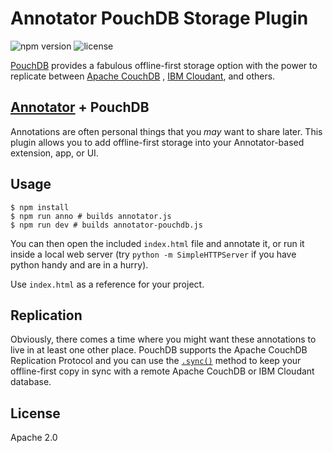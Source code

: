 # Annotator PouchDB Storage Plugin

![npm version](https://img.shields.io/npm/v/annotator-pouchdb.svg)
![license](https://img.shields.io/github/license/bigbluehat/annotator-pouchdb.svg)

[PouchDB](http://pouchdb.com/) provides a fabulous offline-first storage option
with the power to replicate between [Apache CouchDB](http://couchdb.apache.org)
, [IBM Cloudant](http://cloudant.com/), and others.

## [Annotator](http://annotatorjs.org/) + PouchDB

Annotations are often personal things that you *may* want to share later. This
plugin allows you to add offline-first storage into your Annotator-based
extension, app, or UI.

## Usage

```
$ npm install
$ npm run anno # builds annotator.js
$ npm run dev # builds annotator-pouchdb.js
```

You can then open the included `index.html` file and annotate it, or run it
inside a local web server (try `python -m SimpleHTTPServer` if you have python
handy and are in a hurry).

Use `index.html` as a reference for your project.

## Replication

Obviously, there comes a time where you might want these annotations to live
in at least one other place. PouchDB supports the Apache CouchDB Replication
Protocol and you can use the [`.sync()`](http://pouchdb.com/api.html#sync)
method to keep your offline-first copy in sync with a remote Apache CouchDB
or IBM Cloudant database.

## License
Apache 2.0
